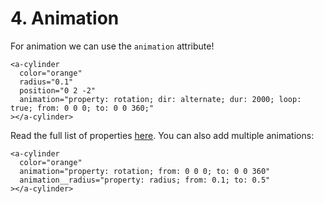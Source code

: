 # 4. Animation

For animation we can use the `animation` attribute!

```markup
<a-cylinder
  color="orange"
  radius="0.1"
  position="0 2 -2"
  animation="property: rotation; dir: alternate; dur: 2000; loop: true; from: 0 0 0; to: 0 0 360;"
></a-cylinder>
```

Read the full list of properties [here](https://www.npmjs.com/package/aframe-animation-component). You can also add multiple animations:

```markup
<a-cylinder
  color="orange"
  animation="property: rotation; from: 0 0 0; to: 0 0 360"
  animation__radius="property: radius; from: 0.1; to: 0.5"
></a-cylinder>
```

